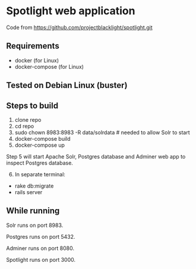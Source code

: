 # Spotlight web application

Code from https://github.com/projectblacklight/spotlight.git

## Requirements
- docker (for Linux)
- docker-compose (for Linux)

## Tested on Debian Linux (buster)

## Steps to build
1. clone repo
2. cd repo
3. sudo chown 8983:8983 -R data/solrdata # needed to allow Solr to start
4. docker-compose build
5. docker-compose up

Step 5 will start Apache Solr, Postgres database and Adminer web app to inspect Postgres database.

6. In separate terminal:
- rake db:migrate
- rails server

## While running

Solr runs on port 8983.

Postgres runs on port 5432.

Adminer runs on port 8080.

Spotlight runs on port 3000.
